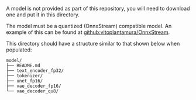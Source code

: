A model is not provided as part of this repository, you will need to download
one and put it in this directory.

The model must be a quantized (OnnxStream) compatible model. An example of this
can be found at
[github:vitoplantamura/OnnxStream](https://github.com/vitoplantamura/OnnxStream/releases/tag/v0.1).

This directory should have a structure similar to that shown below when
populated:
```
model/
├── README.md
├── text_encoder_fp32/
├── tokenizer/
├── unet_fp16/
├── vae_decoder_fp16/
└── vae_decoder_qu8/
```
